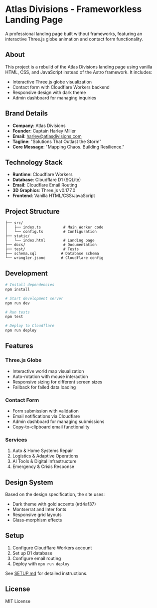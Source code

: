 # Atlas Divisions - Frameworkless Landing Page

A professional landing page built without frameworks, featuring an interactive Three.js globe animation and contact form functionality.

## About

This project is a rebuild of the Atlas Divisions landing page using vanilla HTML, CSS, and JavaScript instead of the Astro framework. It includes:

- Interactive Three.js globe visualization
- Contact form with Cloudflare Workers backend
- Responsive design with dark theme
- Admin dashboard for managing inquiries

## Brand Details

- **Company**: Atlas Divisions
- **Founder**: Captain Harley Miller  
- **Email**: harley@atlasdivisions.com
- **Tagline**: "Solutions That Outlast the Storm"
- **Core Message**: "Mapping Chaos. Building Resilience."

## Technology Stack

- **Runtime**: Cloudflare Workers
- **Database**: Cloudflare D1 (SQLite)
- **Email**: Cloudflare Email Routing
- **3D Graphics**: Three.js v0.177.0
- **Frontend**: Vanilla HTML/CSS/JavaScript

## Project Structure

```
├── src/
│   ├── index.ts          # Main Worker code
│   └── config.ts         # Configuration
├── static/
│   └── index.html        # Landing page
├── docs/                 # Documentation
├── test/                 # Tests
├── schema.sql           # Database schema
└── wrangler.jsonc       # Cloudflare config
```

## Development

```bash
# Install dependencies
npm install

# Start development server
npm run dev

# Run tests
npm test

# Deploy to Cloudflare
npm run deploy
```

## Features

### Three.js Globe
- Interactive world map visualization
- Auto-rotation with mouse interaction
- Responsive sizing for different screen sizes
- Fallback for failed data loading

### Contact Form
- Form submission with validation
- Email notifications via Cloudflare
- Admin dashboard for managing submissions
- Copy-to-clipboard email functionality

### Services
1. Auto & Home Systems Repair
2. Logistics & Adaptive Operations  
3. AI Tools & Digital Infrastructure
4. Emergency & Crisis Response

## Design System

Based on the design specification, the site uses:
- Dark theme with gold accents (#d4af37)
- Montserrat and Inter fonts
- Responsive grid layouts
- Glass-morphism effects

## Setup

1. Configure Cloudflare Workers account
2. Set up D1 database
3. Configure email routing
4. Deploy with `npm run deploy`

See [SETUP.md](SETUP.md) for detailed instructions.

## License

MIT License